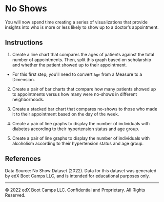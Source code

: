 # No Shows

You will now spend time creating a series of visualizations that provide insights into who is more or less likely to show up to a doctor’s appointment.

## Instructions

1. Create a line chart that compares the ages of patients against the total number of appointments. Then, split this graph based on scholarship and whether the patient showed up to their appointment.

  * For this first step, you'll need to convert `Age` from a Measure to a Dimension.

2.  Create a pair of bar charts that compare how many patients showed up to appointments versus how many were no-shows in different neighborhoods.

3.  Create a stacked bar chart that compares no-shows to those who made it to their appointment based on the day of the week.

4.  Create a pair of line graphs to display the number of individuals with diabetes according to their hypertension status and age group.

5. Create a pair of line graphs to display the number of individuals with alcoholism according to their hypertension status and age group.

## References

Data Source: No Show Dataset (2022). Data for this dataset was generated by edX Boot Camps LLC, and is intended for educational purposes only.

---

© 2022 edX Boot Camps LLC. Confidential and Proprietary. All Rights Reserved.
